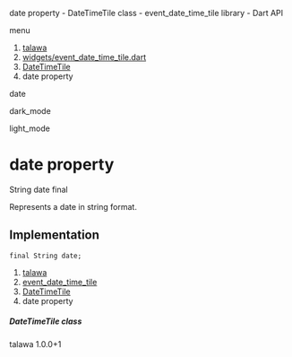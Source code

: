 




date property - DateTimeTile class - event\_date\_time\_tile library - Dart API







menu

1. [talawa](../../index.html)
2. [widgets/event\_date\_time\_tile.dart](../../widgets_event_date_time_tile/widgets_event_date_time_tile-library.html)
3. [DateTimeTile](../../widgets_event_date_time_tile/DateTimeTile-class.html)
4. date property

date


dark\_mode

light\_mode




# date property


String
date
final

Represents a date in string format.


## Implementation

```
final String date;
```

 


1. [talawa](../../index.html)
2. [event\_date\_time\_tile](../../widgets_event_date_time_tile/widgets_event_date_time_tile-library.html)
3. [DateTimeTile](../../widgets_event_date_time_tile/DateTimeTile-class.html)
4. date property

##### DateTimeTile class





talawa
1.0.0+1






